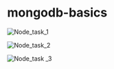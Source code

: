# mongodb-basics

![Node_task_1](https://user-images.githubusercontent.com/58136523/78043231-f0daa080-7327-11ea-8e54-09234438e053.JPG)

![Node_task_2](https://user-images.githubusercontent.com/58136523/78043617-6cd4e880-7328-11ea-96e9-a23e9c591f17.JPG)

![Node_task _3](https://user-images.githubusercontent.com/58136523/78043724-8f670180-7328-11ea-89dd-474ebc8bd22d.JPG)






